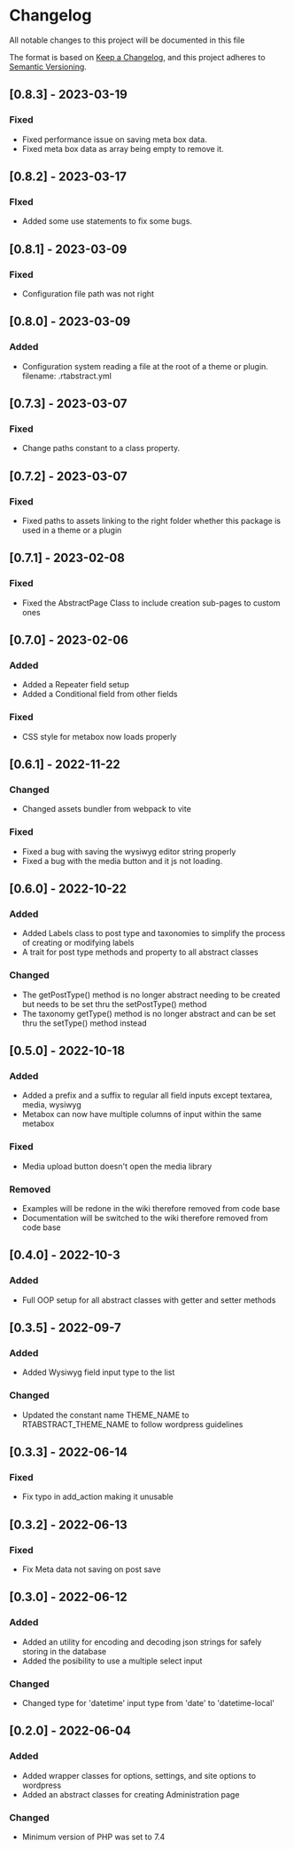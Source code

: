 # Changelog

All notable changes to this project will be documented in this file

The format is based on [Keep a Changelog](https://keepachangelog.com/en/1.0.0/),
and this project adheres to [Semantic Versioning](https://semver.org/spec/v2.0.0.html).

## [0.8.3] - 2023-03-19

### Fixed

- Fixed performance issue on saving meta box data.
- Fixed meta box data as array being empty to remove it.

## [0.8.2] - 2023-03-17

### FIxed

- Added some use statements to fix some bugs.

## [0.8.1] - 2023-03-09

### Fixed

- Configuration file path was not right

## [0.8.0] - 2023-03-09

### Added

- Configuration system reading a file at the root of a theme or plugin. filename: .rtabstract.yml

## [0.7.3] - 2023-03-07

### Fixed

- Change paths constant to a class property.

## [0.7.2] - 2023-03-07

### Fixed

- Fixed paths to assets linking to the right folder whether this package is used in a theme or a plugin

## [0.7.1] - 2023-02-08

### Fixed

- Fixed the AbstractPage Class to include creation sub-pages to custom ones

## [0.7.0] - 2023-02-06

### Added

- Added a Repeater field setup
- Added a Conditional field from other fields

### Fixed

- CSS style for metabox now loads properly

## [0.6.1] - 2022-11-22

### Changed

- Changed assets bundler from webpack to vite

### Fixed

- Fixed a bug with saving the wysiwyg editor string properly
- Fixed a bug with the media button and it js not loading.

## [0.6.0] - 2022-10-22

### Added

- Added Labels class to post type and taxonomies to simplify the process of creating or modifying labels
- A trait for post type methods and property to all abstract classes

### Changed

- The getPostType() method is no longer abstract needing to be created but needs to be set thru the setPostType() method
- The taxonomy getType() method is no longer abstract and can be set thru the setType() method instead

## [0.5.0] - 2022-10-18

### Added

- Added a prefix and a suffix to regular all field inputs except textarea, media, wysiwyg
- Metabox can now have multiple columns of input within the same metabox

### Fixed

- Media upload button doesn't open the media library

### Removed

- Examples will be redone in the wiki therefore removed from code base
- Documentation will be switched to the wiki therefore removed from code base

## [0.4.0] - 2022-10-3

### Added

- Full OOP setup for all abstract classes with getter and setter methods

## [0.3.5] - 2022-09-7

### Added

- Added Wysiwyg field input type to the list

### Changed

- Updated the constant name THEME_NAME to RTABSTRACT_THEME_NAME to follow wordpress guidelines

## [0.3.3] - 2022-06-14

### Fixed

- Fix typo in add_action making it unusable

## [0.3.2] - 2022-06-13

### Fixed

- Fix Meta data not saving on post save

## [0.3.0] - 2022-06-12

### Added

- Added an utility for encoding and decoding json strings for safely storing in the database
- Added the posibility to use a multiple select input

### Changed

- Changed type for 'datetime' input type from 'date' to 'datetime-local'

## [0.2.0] - 2022-06-04

### Added

- Added wrapper classes for options, settings, and site options to wordpress
- Added an abstract classes for creating Administration page

### Changed

- Minimum version of PHP was set to 7.4
